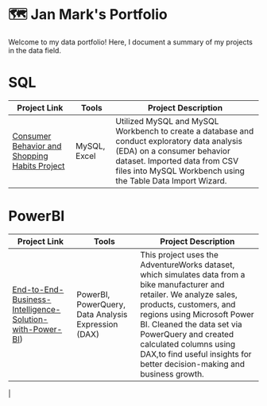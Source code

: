 # 🗺 Jan Mark's Portfolio

Welcome to my data portfolio! Here, I document a summary of my projects in the data field.

# SQL

| Project Link                                | Tools           | Project Description                                                                |
|---------------------------------------------|-----------------|------------------------------------------------------------------------------------|
| [Consumer Behavior and Shopping Habits Project](https://github.com/jeyem10ta/Consumer-Behavior-and-Shopping-Habits) | MySQL, Excel    | Utilized MySQL and MySQL Workbench to create a database and conduct exploratory data analysis (EDA) on a consumer behavior dataset. Imported data from CSV files into MySQL Workbench using the Table Data Import Wizard. |
      
# PowerBI

| Project Link                                | Tools           | Project Description                                                                |
|---------------------------------------------|-----------------|------------------------------------------------------------------------------------|
| [End-to-End-Business-Intelligence-Solution-with-Power-BI](https://github.com/jeyem10ta/End-to-End-Business-Intelligence-Solution-with-Power-BI)) | PowerBI, PowerQuery, Data Analysis Expression (DAX)   | This project uses the AdventureWorks dataset, which simulates data from a bike manufacturer and retailer. We analyze sales, products, customers, and regions using Microsoft Power BI. Cleaned the data set via PowerQuery and created calculated columns using DAX,to find useful insights for better decision-making and business growth.





 |
      


